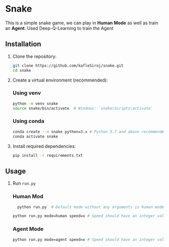 # Snake
This is a simple snake game, we can play in **Human Mode** as well as train an **Agent**. Used Deep-Q-Learning to train the Agent

## Installation

1. Clone the repository:

   ```bash
   git clone https://github.com/kafleSiroj/snake.git
   cd snake
   ```

2. Create a virtual environment (recommended):
    ### Using venv
   ```bash
   python -m venv snake
   source snake/bin/activate  # Windows: `snake\Scripts\activate`
   ```
   ### Using conda
   ```bash
   conda create --n snake python=3.x # Python 3.7 and above recommended
   conda activate snake
   ```


3. Install required dependencies:

   ```bash
   pip install -r requirements.txt
   ```
   
## Usage

1. Run `run.py`
    ### Human Mod
    ```bash
      python run.py  # Default mode without any arguments is human mode with speed 20`
      ```
      ```bash
   python run.py mode=human speed=x # Speed should have an integer value i.e. `10`, `20`
   ```
   ### Agent Mode
   ```bash
   python run.py mode=agent speed=x # Speed should have an integer value i.e. `10`, `20`
   ```